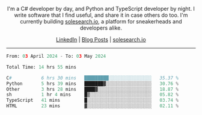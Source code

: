 <p align="center">I'm a C# developer by day, and Python and TypeScript developer by night. I write software that I find useful, and share it in case others do too. I'm currently building <a href="https://solesearch.io">solesearch.io</a>, a platform for sneakerheads and developers alike.</p>
<p align="center">
  <a href="https://www.linkedin.com/in/peter-rauscher">LinkedIn</a>
  |
  <a href="https://dev.to/peterrauscher">Blog Posts</a>
  |
  <a href="https://solesearch.io">solesearch.io</a>
</p>
<hr/>
<!--START_SECTION:waka-->

```python
From: 03 April 2024 - To: 03 May 2024

Total Time: 14 hrs 55 mins

C#           6 hrs 30 mins   █████████░░░░░░░░░░░░░░░░   35.37 %
Python       5 hrs 39 mins   ███████▓░░░░░░░░░░░░░░░░░   30.76 %
Other        3 hrs 28 mins   ████▓░░░░░░░░░░░░░░░░░░░░   18.87 %
sh           1 hr 4 mins     █▒░░░░░░░░░░░░░░░░░░░░░░░   05.82 %
TypeScript   41 mins         █░░░░░░░░░░░░░░░░░░░░░░░░   03.74 %
HTML         23 mins         ▓░░░░░░░░░░░░░░░░░░░░░░░░   02.11 %
```

<!--END_SECTION:waka-->
